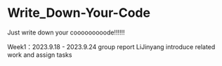 # Write_Down-Your-Code

Just write down your cooooooooode!!!!!!

Week1：2023.9.18 - 2023.9.24 group report   LiJinyang   introduce related work and assign tasks 
